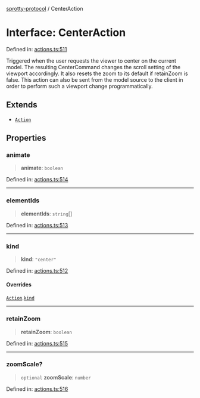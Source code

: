 
[sprotty-protocol](../globals) / CenterAction

# Interface: CenterAction

Defined in: [actions.ts:511](https://github.com/eclipse-sprotty/sprotty/blob/f9b2433481cc27a1ac0c92d525a92039ae7f6c76/packages/sprotty-protocol/src/actions.ts#L511)

Triggered when the user requests the viewer to center on the current model. The resulting
CenterCommand changes the scroll setting of the viewport accordingly.
It also resets the zoom to its default if retainZoom is false.
This action can also be sent from the model source to the client in order to perform such a
viewport change programmatically.

## Extends

- [`Action`](../Interface.Action)

## Properties

### animate

> **animate**: `boolean`

Defined in: [actions.ts:514](https://github.com/eclipse-sprotty/sprotty/blob/f9b2433481cc27a1ac0c92d525a92039ae7f6c76/packages/sprotty-protocol/src/actions.ts#L514)

***

### elementIds

> **elementIds**: `string`[]

Defined in: [actions.ts:513](https://github.com/eclipse-sprotty/sprotty/blob/f9b2433481cc27a1ac0c92d525a92039ae7f6c76/packages/sprotty-protocol/src/actions.ts#L513)

***

### kind

> **kind**: `"center"`

Defined in: [actions.ts:512](https://github.com/eclipse-sprotty/sprotty/blob/f9b2433481cc27a1ac0c92d525a92039ae7f6c76/packages/sprotty-protocol/src/actions.ts#L512)

#### Overrides

[`Action`](../Interface.Action).[`kind`](../Interface.Action.md#kind)

***

### retainZoom

> **retainZoom**: `boolean`

Defined in: [actions.ts:515](https://github.com/eclipse-sprotty/sprotty/blob/f9b2433481cc27a1ac0c92d525a92039ae7f6c76/packages/sprotty-protocol/src/actions.ts#L515)

***

### zoomScale?

> `optional` **zoomScale**: `number`

Defined in: [actions.ts:516](https://github.com/eclipse-sprotty/sprotty/blob/f9b2433481cc27a1ac0c92d525a92039ae7f6c76/packages/sprotty-protocol/src/actions.ts#L516)
